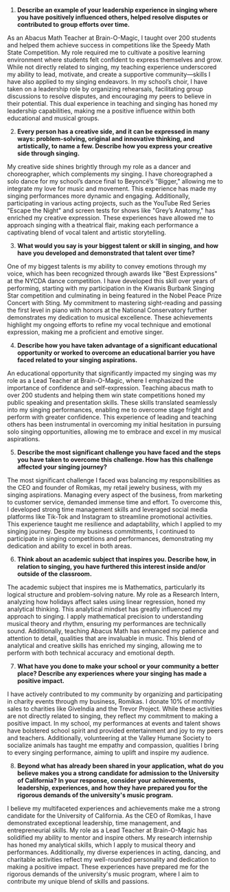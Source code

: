 1. **Describe an example of your leadership experience in singing where you have positively influenced others, helped resolve disputes or contributed to group efforts over time.**

As an Abacus Math Teacher at Brain-O-Magic, I taught over 200 students and helped them achieve success in competitions like the Speedy Math State Competition. My role required me to cultivate a positive learning environment where students felt confident to express themselves and grow. While not directly related to singing, my teaching experience underscored my ability to lead, motivate, and create a supportive community—skills I have also applied to my singing endeavors. In my school’s choir, I have taken on a leadership role by organizing rehearsals, facilitating group discussions to resolve disputes, and encouraging my peers to believe in their potential. This dual experience in teaching and singing has honed my leadership capabilities, making me a positive influence within both educational and musical groups.

2. **Every person has a creative side, and it can be expressed in many ways: problem-solving, original and innovative thinking, and artistically, to name a few. Describe how you express your creative side through singing.**

My creative side shines brightly through my role as a dancer and choreographer, which complements my singing. I have choreographed a solo dance for my school’s dance final to Beyoncé’s "Bigger," allowing me to integrate my love for music and movement. This experience has made my singing performances more dynamic and engaging. Additionally, participating in various acting projects, such as the YouTube Red Series "Escape the Night" and screen tests for shows like "Grey’s Anatomy," has enriched my creative expression. These experiences have allowed me to approach singing with a theatrical flair, making each performance a captivating blend of vocal talent and artistic storytelling.

3. **What would you say is your biggest talent or skill in singing, and how have you developed and demonstrated that talent over time?**

One of my biggest talents is my ability to convey emotions through my voice, which has been recognized through awards like "Best Expressions" at the NYCDA dance competition. I have developed this skill over years of performing, starting with my participation in the Kiwanis Burbank Singing Star competition and culminating in being featured in the Nobel Peace Prize Concert with Sting. My commitment to mastering sight-reading and passing the first level in piano with honors at the National Conservatory further demonstrates my dedication to musical excellence. These achievements highlight my ongoing efforts to refine my vocal technique and emotional expression, making me a proficient and emotive singer.

4. **Describe how you have taken advantage of a significant educational opportunity or worked to overcome an educational barrier you have faced related to your singing aspirations.**

An educational opportunity that significantly impacted my singing was my role as a Lead Teacher at Brain-O-Magic, where I emphasized the importance of confidence and self-expression. Teaching abacus math to over 200 students and helping them win state competitions honed my public speaking and presentation skills. These skills translated seamlessly into my singing performances, enabling me to overcome stage fright and perform with greater confidence. This experience of leading and teaching others has been instrumental in overcoming my initial hesitation in pursuing solo singing opportunities, allowing me to embrace and excel in my musical aspirations.

5. **Describe the most significant challenge you have faced and the steps you have taken to overcome this challenge. How has this challenge affected your singing journey?**

The most significant challenge I faced was balancing my responsibilities as the CEO and founder of Romikas, my retail jewelry business, with my singing aspirations. Managing every aspect of the business, from marketing to customer service, demanded immense time and effort. To overcome this, I developed strong time management skills and leveraged social media platforms like Tik-Tok and Instagram to streamline promotional activities. This experience taught me resilience and adaptability, which I applied to my singing journey. Despite my business commitments, I continued to participate in singing competitions and performances, demonstrating my dedication and ability to excel in both areas.

6. **Think about an academic subject that inspires you. Describe how, in relation to singing, you have furthered this interest inside and/or outside of the classroom.**

The academic subject that inspires me is Mathematics, particularly its logical structure and problem-solving nature. My role as a Research Intern, analyzing how holidays affect sales using linear regression, honed my analytical thinking. This analytical mindset has greatly influenced my approach to singing. I apply mathematical precision to understanding musical theory and rhythm, ensuring my performances are technically sound. Additionally, teaching Abacus Math has enhanced my patience and attention to detail, qualities that are invaluable in music. This blend of analytical and creative skills has enriched my singing, allowing me to perform with both technical accuracy and emotional depth.

7. **What have you done to make your school or your community a better place? Describe any experiences where your singing has made a positive impact.**

I have actively contributed to my community by organizing and participating in charity events through my business, Romikas. I donate 10% of monthly sales to charities like GiveIndia and the Trevor Project. While these activities are not directly related to singing, they reflect my commitment to making a positive impact. In my school, my performances at events and talent shows have bolstered school spirit and provided entertainment and joy to my peers and teachers. Additionally, volunteering at the Valley Humane Society to socialize animals has taught me empathy and compassion, qualities I bring to every singing performance, aiming to uplift and inspire my audience.

8. **Beyond what has already been shared in your application, what do you believe makes you a strong candidate for admission to the University of California? In your response, consider your achievements, leadership, experiences, and how they have prepared you for the rigorous demands of the university's music program.**

I believe my multifaceted experiences and achievements make me a strong candidate for the University of California. As the CEO of Romikas, I have demonstrated exceptional leadership, time management, and entrepreneurial skills. My role as a Lead Teacher at Brain-O-Magic has solidified my ability to mentor and inspire others. My research internship has honed my analytical skills, which I apply to musical theory and performances. Additionally, my diverse experiences in acting, dancing, and charitable activities reflect my well-rounded personality and dedication to making a positive impact. These experiences have prepared me for the rigorous demands of the university's music program, where I aim to contribute my unique blend of skills and passions.